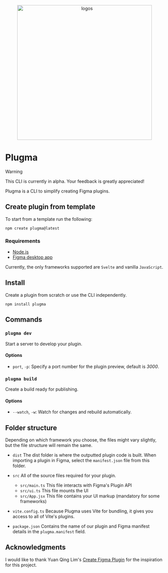<p align="center">
  <img width="428" alt="logos" src="https://github.com/gavinmcfarland/plugma/assets/5551/ad6f0a2d-43d5-413d-88f0-4f31374aa148">
</p>

# Plugma

> [!WARNING]
> This CLI is currently in alpha. Your feedback is greatly appreciated!

Plugma is a CLI to simplify creating Figma plugins.

## Create plugin from template

To start from a template run the following:

```shell
npm create plugma@latest
```

### Requirements

- [Node.js](https://nodejs.org/en)
- [Figma desktop app](https://www.figma.com/downloads/)

Currently, the only frameworks supported are `Svelte` and vanilla `JavaScript`.

## Install

Create a plugin from scratch or use the CLI independently.

```
npm install plugma
```

<!-- ## Create plugin from template

```shell
npm create plugma@latest
```

Follow the on-screen instructions.

Currently, the only framework supported is `Svelte`. -->

## Commands

<!-- ### `plugma init`

Follow the on-screen instructions to create a plugin from a template.

Currently, the only framework supported is `Svelte`. -->

### `plugma dev`

Start a server to develop your plugin.

#### Options

<!-- - `--websockets=off`, `-ws=off`: Turn off websockets. -->

- `port`, `-p`: Specify a port number for the plugin preview, default is _3000_.

### `plugma build`

Create a build ready for publishing.

#### Options

- `--watch`, `-w`: Watch for changes and rebuild automatically.

## Folder structure

Depending on which framework you choose, the files might vary slightly, but the file structure will remain the same.

- `dist` The dist folder is where the outputted plugin code is built. When importing a plugin in Figma, select the `manifest.json` file from this folder.

- `src` All of the source files required for your plugin.

  - `src/main.ts` This file interacts with Figma's Plugin API
  - `src/ui.ts` This file mounts the UI
  - `src/App.jsx` This file contains your UI markup (mandatory for some frameworks)

- `vite.config.ts` Because Plugma uses Vite for bundling, it gives you access to all of Vite's plugins.

- `package.json` Contains the name of our plugin and Figma manifest details in the `plugma.manifest` field.

<!-- ## Plugin Folder Structure

Your plugin project will look something like this.

Depending on which framework you choose, the files might vary slightly, but the file structure will remain the same.

- `dist` The dist folder is where the outputted plugin code is built. When importing a plugin in Figma, select the `manifest.json` file from this folder.

- `src` All of the source files required for your plugin.

  - `main.ts` This file interacts with Figma's Plugin API
  - `ui.ts` This file mounts the UI
  - `App.jsx` This file contains your UI markup (mandatory for some frameworks)

- `vite.config.ts` Because Plugma uses Vite for bundling, it gives you access to all of Vite's plugins.

- `package.json` Contains the name of our plugin and Figma manifest details in the `plugma.manifest` field.

## Configure Plugma

You need either a `manifest.json` file in the root of the project or the manifest details must be included in the `plugma.manifest` field within the `package.json` file.

```jsonc
// package.json
{
  //...

  "plugma": {
    "manifest": {
      "main": "src/main.js",
      "ui": "src/ui.js"
    }
  }
}
```

## How does it work?

Plugma simplifies plugin development with Vite for UI building and ESBuild for main thread management. It streamlines coding by hiding boilerplate and enables seamless local development. Plus, it offers browser preview via WebSockets. -->

## Acknowledgments

I would like to thank Yuan Qing Lim's [Create Figma Plugin](https://yuanqing.github.io/create-figma-plugin/) for the inspiration for this project.
